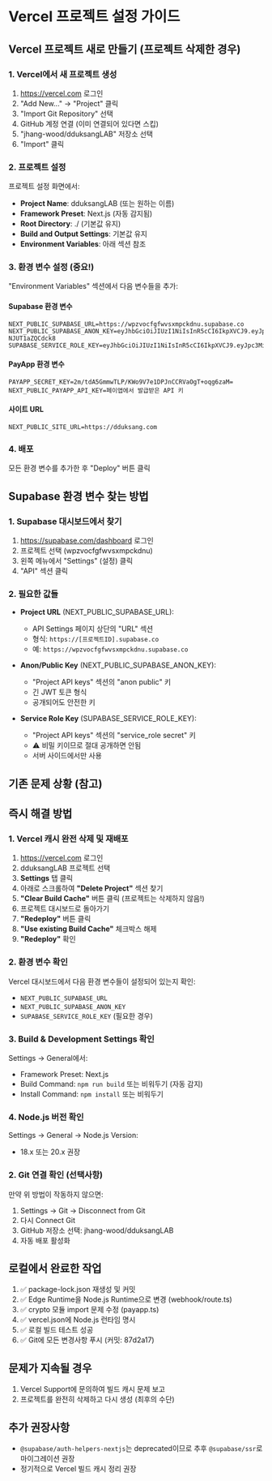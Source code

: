 # Vercel 프로젝트 설정 가이드

## Vercel 프로젝트 새로 만들기 (프로젝트 삭제한 경우)

### 1. Vercel에서 새 프로젝트 생성
1. https://vercel.com 로그인
2. "Add New..." → "Project" 클릭
3. "Import Git Repository" 선택
4. GitHub 계정 연결 (이미 연결되어 있다면 스킵)
5. "jhang-wood/dduksangLAB" 저장소 선택
6. "Import" 클릭

### 2. 프로젝트 설정
프로젝트 설정 화면에서:
- **Project Name**: dduksangLAB (또는 원하는 이름)
- **Framework Preset**: Next.js (자동 감지됨)
- **Root Directory**: ./ (기본값 유지)
- **Build and Output Settings**: 기본값 유지
- **Environment Variables**: 아래 섹션 참조

### 3. 환경 변수 설정 (중요!)
"Environment Variables" 섹션에서 다음 변수들을 추가:

#### Supabase 환경 변수
```
NEXT_PUBLIC_SUPABASE_URL=https://wpzvocfgfwvsxmpckdnu.supabase.co
NEXT_PUBLIC_SUPABASE_ANON_KEY=eyJhbGciOiJIUzI1NiIsInR5cCI6IkpXVCJ9.eyJpc3MiOiJzdXBhYmFzZSIsInJlZiI6IndwenZvY2ZnZnd2c3htcGNrZG51Iiwicm9sZSI6ImFub24iLCJpYXQiOjE3NTI2Njc4NTIsImV4cCI6MjA2ODI0Mzg1Mn0.LlO3iM55sbzXexcCExkDsSH448J2Z-NJUT1aZQCdck8
SUPABASE_SERVICE_ROLE_KEY=eyJhbGciOiJIUzI1NiIsInR5cCI6IkpXVCJ9.eyJpc3MiOiJzdXBhYmFzZSIsInJlZiI6IndwenZvY2ZnZnd2c3htcGNrZG51Iiwicm9sZSI6InNlcnZpY2Vfcm9sZSIsImlhdCI6MTc1MjY2Nzg1MiwiZXhwIjoyMDY4MjQzODUyfQ.c7vRQStMHbBZRjkDDM_iXdLWq4t0HWBvDNbkC7P6Z6c
```

#### PayApp 환경 변수
```
PAYAPP_SECRET_KEY=2m/tdA5GmmwTLP/KWo9V7e1DPJnCCRVaOgT+oqg6zaM=
NEXT_PUBLIC_PAYAPP_API_KEY=페이앱에서 발급받은 API 키
```

#### 사이트 URL
```
NEXT_PUBLIC_SITE_URL=https://dduksang.com
```

### 4. 배포
모든 환경 변수를 추가한 후 "Deploy" 버튼 클릭

## Supabase 환경 변수 찾는 방법

### 1. Supabase 대시보드에서 찾기
1. https://supabase.com/dashboard 로그인
2. 프로젝트 선택 (wpzvocfgfwvsxmpckdnu)
3. 왼쪽 메뉴에서 "Settings" (설정) 클릭
4. "API" 섹션 클릭

### 2. 필요한 값들
- **Project URL** (NEXT_PUBLIC_SUPABASE_URL):
  - API Settings 페이지 상단의 "URL" 섹션
  - 형식: `https://[프로젝트ID].supabase.co`
  - 예: `https://wpzvocfgfwvsxmpckdnu.supabase.co`

- **Anon/Public Key** (NEXT_PUBLIC_SUPABASE_ANON_KEY):
  - "Project API keys" 섹션의 "anon public" 키
  - 긴 JWT 토큰 형식
  - 공개되어도 안전한 키

- **Service Role Key** (SUPABASE_SERVICE_ROLE_KEY):
  - "Project API keys" 섹션의 "service_role secret" 키
  - ⚠️ 비밀 키이므로 절대 공개하면 안됨
  - 서버 사이드에서만 사용

## 기존 문제 상황 (참고)

## 즉시 해결 방법

### 1. Vercel 캐시 완전 삭제 및 재배포
1. https://vercel.com 로그인
2. dduksangLAB 프로젝트 선택
3. **Settings** 탭 클릭
4. 아래로 스크롤하여 **"Delete Project"** 섹션 찾기
5. **"Clear Build Cache"** 버튼 클릭 (프로젝트는 삭제하지 않음!)
6. 프로젝트 대시보드로 돌아가기
7. **"Redeploy"** 버튼 클릭
8. **"Use existing Build Cache"** 체크박스 해제
9. **"Redeploy"** 확인

### 2. 환경 변수 확인
Vercel 대시보드에서 다음 환경 변수들이 설정되어 있는지 확인:
- `NEXT_PUBLIC_SUPABASE_URL`
- `NEXT_PUBLIC_SUPABASE_ANON_KEY`
- `SUPABASE_SERVICE_ROLE_KEY` (필요한 경우)

### 3. Build & Development Settings 확인
Settings → General에서:
- Framework Preset: Next.js
- Build Command: `npm run build` 또는 비워두기 (자동 감지)
- Install Command: `npm install` 또는 비워두기

### 4. Node.js 버전 확인
Settings → General → Node.js Version:
- 18.x 또는 20.x 권장

### 2. Git 연결 확인 (선택사항)
만약 위 방법이 작동하지 않으면:
1. Settings → Git → Disconnect from Git
2. 다시 Connect Git
3. GitHub 저장소 선택: jhang-wood/dduksangLAB
4. 자동 배포 활성화

## 로컬에서 완료한 작업
1. ✅ package-lock.json 재생성 및 커밋
2. ✅ Edge Runtime을 Node.js Runtime으로 변경 (webhook/route.ts)
3. ✅ crypto 모듈 import 문제 수정 (payapp.ts)
4. ✅ vercel.json에 Node.js 런타임 명시
5. ✅ 로컬 빌드 테스트 성공
6. ✅ Git에 모든 변경사항 푸시 (커밋: 87d2a17)

## 문제가 지속될 경우
1. Vercel Support에 문의하여 빌드 캐시 문제 보고
2. 프로젝트를 완전히 삭제하고 다시 생성 (최후의 수단)

## 추가 권장사항
- `@supabase/auth-helpers-nextjs`는 deprecated이므로 추후 `@supabase/ssr`로 마이그레이션 권장
- 정기적으로 Vercel 빌드 캐시 정리 권장
